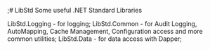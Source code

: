 ;# LibStd
Some useful .NET Standard Libraries

LibStd.Logging - for logging; 
LibStd.Common - for Audit Logging, AutoMapping, Cache Management, Configuration access and more common utilities;
LibStd.Data - for data access with Dapper; 
